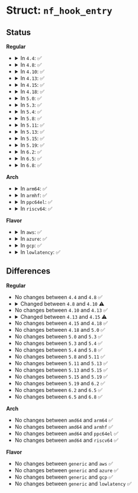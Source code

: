 # Struct: <code>nf_hook_entry</code>

## Status
<b>Regular</b>
<ul>
<li>
<details>
<summary>In <code>4.4</code>: ✅</summary>

```c
struct nf_hook_entry {
    const struct nf_hook_ops *orig_ops;
    struct nf_hook_ops ops;
};
```
</details>
</li>
<li>
<details>
<summary>In <code>4.8</code>: ✅</summary>

```c
struct nf_hook_entry {
    const struct nf_hook_ops *orig_ops;
    struct nf_hook_ops ops;
};
```
</details>
</li>
<li>
<details>
<summary>In <code>4.10</code>: ✅</summary>

```c
struct nf_hook_entry {
    struct nf_hook_entry *next;
    nf_hookfn *hook;
    void *priv;
    const struct nf_hook_ops *orig_ops;
};
```
</details>
</li>
<li>
<details>
<summary>In <code>4.13</code>: ✅</summary>

```c
struct nf_hook_entry {
    struct nf_hook_entry *next;
    nf_hookfn *hook;
    void *priv;
    const struct nf_hook_ops *orig_ops;
};
```
</details>
</li>
<li>
<details>
<summary>In <code>4.15</code>: ✅</summary>

```c
struct nf_hook_entry {
    nf_hookfn *hook;
    void *priv;
};
```
</details>
</li>
<li>
<details>
<summary>In <code>4.18</code>: ✅</summary>

```c
struct nf_hook_entry {
    nf_hookfn *hook;
    void *priv;
};
```
</details>
</li>
<li>
<details>
<summary>In <code>5.0</code>: ✅</summary>

```c
struct nf_hook_entry {
    nf_hookfn *hook;
    void *priv;
};
```
</details>
</li>
<li>
<details>
<summary>In <code>5.3</code>: ✅</summary>

```c
struct nf_hook_entry {
    nf_hookfn *hook;
    void *priv;
};
```
</details>
</li>
<li>
<details>
<summary>In <code>5.4</code>: ✅</summary>

```c
struct nf_hook_entry {
    nf_hookfn *hook;
    void *priv;
};
```
</details>
</li>
<li>
<details>
<summary>In <code>5.8</code>: ✅</summary>

```c
struct nf_hook_entry {
    nf_hookfn *hook;
    void *priv;
};
```
</details>
</li>
<li>
<details>
<summary>In <code>5.11</code>: ✅</summary>

```c
struct nf_hook_entry {
    nf_hookfn *hook;
    void *priv;
};
```
</details>
</li>
<li>
<details>
<summary>In <code>5.13</code>: ✅</summary>

```c
struct nf_hook_entry {
    nf_hookfn *hook;
    void *priv;
};
```
</details>
</li>
<li>
<details>
<summary>In <code>5.15</code>: ✅</summary>

```c
struct nf_hook_entry {
    nf_hookfn *hook;
    void *priv;
};
```
</details>
</li>
<li>
<details>
<summary>In <code>5.19</code>: ✅</summary>

```c
struct nf_hook_entry {
    nf_hookfn *hook;
    void *priv;
};
```
</details>
</li>
<li>
<details>
<summary>In <code>6.2</code>: ✅</summary>

```c
struct nf_hook_entry {
    nf_hookfn *hook;
    void *priv;
};
```
</details>
</li>
<li>
<details>
<summary>In <code>6.5</code>: ✅</summary>

```c
struct nf_hook_entry {
    nf_hookfn *hook;
    void *priv;
};
```
</details>
</li>
<li>
<details>
<summary>In <code>6.8</code>: ✅</summary>

```c
struct nf_hook_entry {
    nf_hookfn *hook;
    void *priv;
};
```
</details>
</li>
</ul>
<b>Arch</b>
<ul>
<li>
<details>
<summary>In <code>arm64</code>: ✅</summary>

```c
struct nf_hook_entry {
    nf_hookfn *hook;
    void *priv;
};
```
</details>
</li>
<li>
<details>
<summary>In <code>armhf</code>: ✅</summary>

```c
struct nf_hook_entry {
    nf_hookfn *hook;
    void *priv;
};
```
</details>
</li>
<li>
<details>
<summary>In <code>ppc64el</code>: ✅</summary>

```c
struct nf_hook_entry {
    nf_hookfn *hook;
    void *priv;
};
```
</details>
</li>
<li>
<details>
<summary>In <code>riscv64</code>: ✅</summary>

```c
struct nf_hook_entry {
    nf_hookfn *hook;
    void *priv;
};
```
</details>
</li>
</ul>
<b>Flavor</b>
<ul>
<li>
<details>
<summary>In <code>aws</code>: ✅</summary>

```c
struct nf_hook_entry {
    nf_hookfn *hook;
    void *priv;
};
```
</details>
</li>
<li>
<details>
<summary>In <code>azure</code>: ✅</summary>

```c
struct nf_hook_entry {
    nf_hookfn *hook;
    void *priv;
};
```
</details>
</li>
<li>
<details>
<summary>In <code>gcp</code>: ✅</summary>

```c
struct nf_hook_entry {
    nf_hookfn *hook;
    void *priv;
};
```
</details>
</li>
<li>
<details>
<summary>In <code>lowlatency</code>: ✅</summary>

```c
struct nf_hook_entry {
    nf_hookfn *hook;
    void *priv;
};
```
</details>
</li>
</ul>

## Differences
<b>Regular</b>
<ul>
<li>
No changes between <code>4.4</code> and <code>4.8</code> ✅
</li>
<li>
<details>
<summary>Changed between <code>4.8</code> and <code>4.10</code> ⚠️</summary>
<ul>
<li>
<b>Field added. </b>
<code>struct nf_hook_entry *next</code>
</li>
<li>
<b>Field added. </b>
<code>nf_hookfn *hook</code>
</li>
<li>
<b>Field added. </b>
<code>void *priv</code>
</li>
<li>
<b>Field removed. </b>
<code>struct nf_hook_ops ops</code>
</li>
</ul>
</details>
</li>
<li>
No changes between <code>4.10</code> and <code>4.13</code> ✅
</li>
<li>
<details>
<summary>Changed between <code>4.13</code> and <code>4.15</code> ⚠️</summary>
<ul>
<li>
<b>Field removed. </b>
<code>struct nf_hook_entry *next</code>
</li>
<li>
<b>Field removed. </b>
<code>const struct nf_hook_ops *orig_ops</code>
</li>
</ul>
</details>
</li>
<li>
No changes between <code>4.15</code> and <code>4.18</code> ✅
</li>
<li>
No changes between <code>4.18</code> and <code>5.0</code> ✅
</li>
<li>
No changes between <code>5.0</code> and <code>5.3</code> ✅
</li>
<li>
No changes between <code>5.3</code> and <code>5.4</code> ✅
</li>
<li>
No changes between <code>5.4</code> and <code>5.8</code> ✅
</li>
<li>
No changes between <code>5.8</code> and <code>5.11</code> ✅
</li>
<li>
No changes between <code>5.11</code> and <code>5.13</code> ✅
</li>
<li>
No changes between <code>5.13</code> and <code>5.15</code> ✅
</li>
<li>
No changes between <code>5.15</code> and <code>5.19</code> ✅
</li>
<li>
No changes between <code>5.19</code> and <code>6.2</code> ✅
</li>
<li>
No changes between <code>6.2</code> and <code>6.5</code> ✅
</li>
<li>
No changes between <code>6.5</code> and <code>6.8</code> ✅
</li>
</ul>
<b>Arch</b>
<ul>
<li>
No changes between <code>amd64</code> and <code>arm64</code> ✅
</li>
<li>
No changes between <code>amd64</code> and <code>armhf</code> ✅
</li>
<li>
No changes between <code>amd64</code> and <code>ppc64el</code> ✅
</li>
<li>
No changes between <code>amd64</code> and <code>riscv64</code> ✅
</li>
</ul>
<b>Flavor</b>
<ul>
<li>
No changes between <code>generic</code> and <code>aws</code> ✅
</li>
<li>
No changes between <code>generic</code> and <code>azure</code> ✅
</li>
<li>
No changes between <code>generic</code> and <code>gcp</code> ✅
</li>
<li>
No changes between <code>generic</code> and <code>lowlatency</code> ✅
</li>
</ul>
